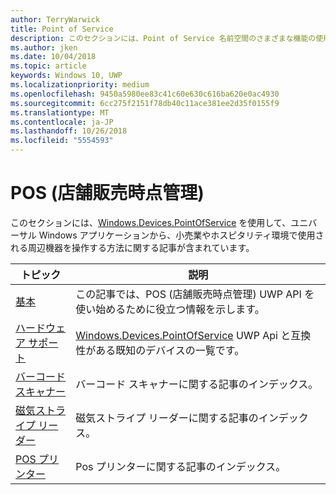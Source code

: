 ```yaml
---
author: TerryWarwick
title: Point of Service
description: このセクションには、Point of Service 名前空間のさまざまな機能の使用方法に関する記事が含まれます。
ms.author: jken
ms.date: 10/04/2018
ms.topic: article
keywords: Windows 10, UWP
ms.localizationpriority: medium
ms.openlocfilehash: 9450a5980ee83c41c60e630c616ba620e0ac4930
ms.sourcegitcommit: 6cc275f2151f78db40c11ace381ee2d35f0155f9
ms.translationtype: MT
ms.contentlocale: ja-JP
ms.lasthandoff: 10/26/2018
ms.locfileid: "5554593"
---
```

# <a name="point-of-service"></a>POS (店舗販売時点管理)
このセクションには、[Windows.Devices.PointOfService](https://docs.microsoft.com/uwp/api/windows.devices.pointofservice) を使用して、ユニバーサル Windows アプリケーションから、小売業やホスピタリティ環境で使用される周辺機器を操作する方法に関する記事が含まれています。

| トピック | 説明 |
|------|------------|
| [基本](pos-basics.md) | この記事では、POS (店舗販売時点管理) UWP API を使い始めるために役立つ情報を示します。 |
| [ハードウェア サポート](pos-device-support.md) | [Windows.Devices.PointOfService](https://aka.ms/pointofservice-api) UWP Api と互換性がある既知のデバイスの一覧です。 |
| [バーコード スキャナー](pos-barcodescanner.md) | バーコード スキャナーに関する記事のインデックス。 |
| [磁気ストライプ リーダー](pos-magnetic-stripe-reader.md) | 磁気ストライプ リーダーに関する記事のインデックス。
| [POS プリンター](pos-printer.md) | Pos プリンターに関する記事のインデックス。 |